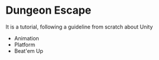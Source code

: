 # Dungeon Escape
It is a tutorial, following a guideline from scratch about Unity

- Animation
- Platform
- Beat'em Up
